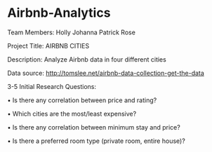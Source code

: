 # Airbnb-Analytics
Team Members:
Holly
Johanna
Patrick
Rose

Project Title: AIRBNB CITIES

Description: Analyze Airbnb data in four different cities 

Data source: http://tomslee.net/airbnb-data-collection-get-the-data

3-5 Initial  Research Questions:
 
• Is there any correlation between price and rating?

• Which cities are the most/least expensive?

• Is there any correlation between minimum stay and price?

• Is there a preferred room type (private room, entire house)?

